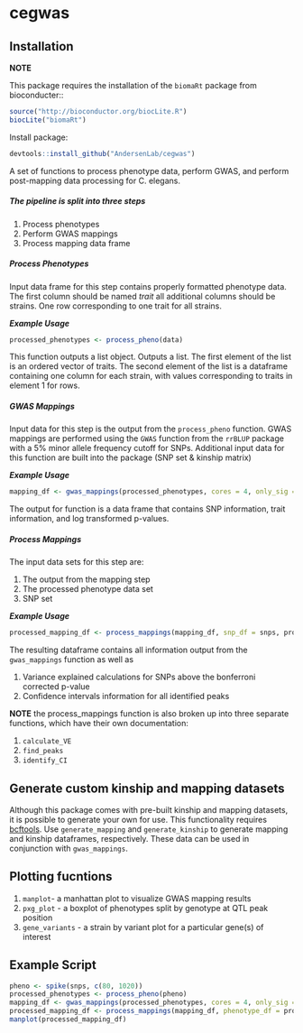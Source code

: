 # cegwas

## Installation

**NOTE**

This package requires the installation of the `biomaRt` package from bioconducter::

```r
source("http://bioconductor.org/biocLite.R")
biocLite("biomaRt")
```

Install package:

```r
devtools::install_github("AndersenLab/cegwas")
```

A set of functions to process phenotype data, perform GWAS, and perform post-mapping data processing for C. elegans.

##### The pipeline is split into three steps
1. Process phenotypes
2. Perform GWAS mappings
3. Process mapping data frame

##### Process Phenotypes
Input data frame for this step contains properly formatted phenotype data. The first column should be named *trait* all additional columns should be strains. One row corresponding to one trait for all strains.

_**Example Usage**_

```r
processed_phenotypes <- process_pheno(data)
``` 

This function outputs a list object. Outputs a list. The first element of the list is an ordered vector of traits. The second element of the list is a dataframe containing one column for each strain, with values corresponding to traits in element 1 for rows.

##### GWAS Mappings
Input data for this step is the output from the `process_pheno` function. GWAS mappings are performed using the `GWAS` function from the `rrBLUP` package with a 5% minor allele frequency cutoff for SNPs. Additional input data for this function are built into the package (SNP set & kinship matrix)

_**Example Usage**_

```r
mapping_df <- gwas_mappings(processed_phenotypes, cores = 4, only_sig = TRUE)
``` 

The output for function is a data frame that contains SNP information, trait information, and log transformed p-values.

##### Process Mappings
The input data sets for this step are:

1. The output from the mapping step
2. The processed phenotype data set
3. SNP set

_**Example Usage**_

```r
processed_mapping_df <- process_mappings(mapping_df, snp_df = snps, processed_phenotypes, CI_size = 50, snp_grouping = 200)
```

The resulting dataframe contains all information output from the `gwas_mappings` function as well as 

1. Variance explained calculations for SNPs above the bonferroni corrected p-value
2. Confidence intervals information for all identified peaks

**NOTE** the process_mappings function is also broken up into three separate functions, which have their own documentation:

1. `calculate_VE`
2. `find_peaks`
3. `identify_CI`

## Generate custom kinship and mapping datasets

Although this package comes with pre-built kinship and mapping datasets, it is possible to generate your own for use. This functionality requires [bcftools](https://samtools.github.io/bcftools/bcftools.html). Use `generate_mapping` and `generate_kinship` to generate mapping and kinship dataframes, respectively. These data can be used in conjunction with `gwas_mappings`.

## Plotting fucntions

1. `manplot`- a manhattan plot to visualize GWAS mapping results
2. `pxg_plot` - a boxplot of phenotypes split by genotype at QTL peak position
3. `gene_variants` - a strain by variant plot for a particular gene(s) of interest

## Example Script

```r
pheno <- spike(snps, c(80, 1020))
processed_phenotypes <- process_pheno(pheno)
mapping_df <- gwas_mappings(processed_phenotypes, cores = 4, only_sig = FALSE)
processed_mapping_df <- process_mappings(mapping_df, phenotype_df = processed_phenotypes, CI_size = 50, snp_grouping = 200)
manplot(processed_mapping_df)
```